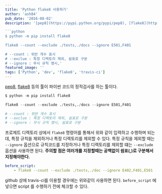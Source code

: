 ```yaml
---
title: 'Python flake8 사용하기'
author: 'ash84'
pub_date: '2016-08-02'
description: '[pep8](https://pypi.python.org/pypi/pep8), [flake8](http://flake8.pycqa.org/en/latest/) 등의 툴이 파이썬 코드의 정적검사를 하는 툴이다. 

```python
$ python -m pip install flake8
  
flake8 --count --exclude ./tests,./docs --ignore E501,F401
  
# --count : 위반 개수 표시
# --exclue : 특정 디렉토리 제외, 쉼표로 구분
# --ignore : 무시 규칙 명시,'
featured_image: ''
tags: ['Python', 'dev', 'flake8', 'travis-ci']
---
```


[pep8](https://pypi.python.org/pypi/pep8), [flake8](http://flake8.pycqa.org/en/latest/) 등의 툴이 파이썬 코드의 정적검사를 하는 툴이다. 

```python
$ python -m pip install flake8
  
flake8 --count --exclude ./tests,./docs --ignore E501,F401
  
# --count : 위반 개수 표시
# --exclue : 특정 디렉토리 제외, 쉼표로 구분
# --ignore : 무시 규칙 명시, 쉼표로 구분
```

프로제트 디렉토리 상에서 ```flake8``` 명령어를 통해서 위와 같이 입력하고 수행하며 되는데, 특정 규칙을 제외하거나 특정 디렉토리를 제외할 수 있다. 특정 규칙을 제외할 때는 ```--ignore``` 옵션으로 규칙코드를 지정하거나 특정 디렉토리를 제외할 떄는 ```--exclude``` 옵션을 사용하면 된다. **주의할 점은 여러개를 지정할때는 공백없이 쉼표(,)로 구분해서 지정해야한다.** 

```yaml
before_script:
    - flake8 --count --exclude ./tests,./doc --ignore E402,F401,E501
```

github 상에  travis-ci를 이용할 경우에는 위와같이 사용하면 된다. ```before_script``` 에 넣으면 script 를 수행하기 전에 체크할 수 있다. 


